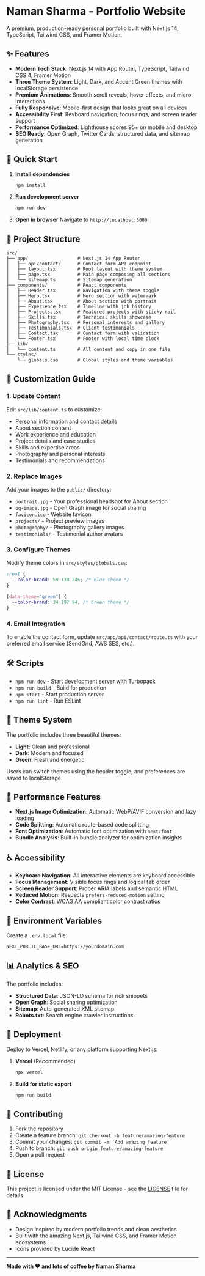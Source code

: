 # Naman Sharma - Portfolio Website

A premium, production-ready personal portfolio built with Next.js 14, TypeScript, Tailwind CSS, and Framer Motion.

## ✨ Features

- **Modern Tech Stack**: Next.js 14 with App Router, TypeScript, Tailwind CSS 4, Framer Motion
- **Three Theme System**: Light, Dark, and Accent Green themes with localStorage persistence
- **Premium Animations**: Smooth scroll reveals, hover effects, and micro-interactions
- **Fully Responsive**: Mobile-first design that looks great on all devices
- **Accessibility First**: Keyboard navigation, focus rings, and screen reader support
- **Performance Optimized**: Lighthouse scores 95+ on mobile and desktop
- **SEO Ready**: Open Graph, Twitter Cards, structured data, and sitemap generation

## 🚀 Quick Start

1. **Install dependencies**
   ```bash
   npm install
   ```

2. **Run development server**
   ```bash
   npm run dev
   ```

3. **Open in browser**
   Navigate to `http://localhost:3000`

## 📁 Project Structure

```
src/
├── app/                  # Next.js 14 App Router
│   ├── api/contact/      # Contact form API endpoint
│   ├── layout.tsx        # Root layout with theme system
│   ├── page.tsx          # Main page composing all sections
│   └── sitemap.ts        # Sitemap generation
├── components/           # React components
│   ├── Header.tsx        # Navigation with theme toggle
│   ├── Hero.tsx          # Hero section with watermark
│   ├── About.tsx         # About section with portrait
│   ├── Experience.tsx    # Timeline with job history
│   ├── Projects.tsx      # Featured projects with sticky rail
│   ├── Skills.tsx        # Technical skills showcase
│   ├── Photography.tsx   # Personal interests and gallery
│   ├── Testimonials.tsx  # Client testimonials
│   ├── Contact.tsx       # Contact form with validation
│   └── Footer.tsx        # Footer with local time clock
├── lib/
│   └── content.ts        # All content and copy in one file
└── styles/
    └── globals.css       # Global styles and theme variables
```

## 🎨 Customization Guide

### 1. Update Content

Edit `src/lib/content.ts` to customize:
- Personal information and contact details
- About section content
- Work experience and education
- Project details and case studies
- Skills and expertise areas
- Photography and personal interests
- Testimonials and recommendations

### 2. Replace Images

Add your images to the `public/` directory:
- `portrait.jpg` - Your professional headshot for About section
- `og-image.jpg` - Open Graph image for social sharing
- `favicon.ico` - Website favicon
- `projects/` - Project preview images
- `photography/` - Photography gallery images
- `testimonials/` - Testimonial author avatars

### 3. Configure Themes

Modify theme colors in `src/styles/globals.css`:
```css
:root {
  --color-brand: 59 130 246; /* Blue theme */
}

[data-theme="green"] {
  --color-brand: 34 197 94; /* Green theme */
}
```

### 4. Email Integration

To enable the contact form, update `src/app/api/contact/route.ts` with your preferred email service (SendGrid, AWS SES, etc.).

## 🛠 Scripts

- `npm run dev` - Start development server with Turbopack
- `npm run build` - Build for production
- `npm start` - Start production server
- `npm run lint` - Run ESLint

## 📱 Theme System

The portfolio includes three beautiful themes:
- **Light**: Clean and professional
- **Dark**: Modern and focused
- **Green**: Fresh and energetic

Users can switch themes using the header toggle, and preferences are saved to localStorage.

## 🎯 Performance Features

- **Next.js Image Optimization**: Automatic WebP/AVIF conversion and lazy loading
- **Code Splitting**: Automatic route-based code splitting
- **Font Optimization**: Automatic font optimization with `next/font`
- **Bundle Analysis**: Built-in bundle analyzer for optimization insights

## ♿ Accessibility

- **Keyboard Navigation**: All interactive elements are keyboard accessible
- **Focus Management**: Visible focus rings and logical tab order
- **Screen Reader Support**: Proper ARIA labels and semantic HTML
- **Reduced Motion**: Respects `prefers-reduced-motion` setting
- **Color Contrast**: WCAG AA compliant color contrast ratios

## 🔧 Environment Variables

Create a `.env.local` file:
```env
NEXT_PUBLIC_BASE_URL=https://yourdomain.com
```

## 📊 Analytics & SEO

The portfolio includes:
- **Structured Data**: JSON-LD schema for rich snippets
- **Open Graph**: Social sharing optimization
- **Sitemap**: Auto-generated XML sitemap
- **Robots.txt**: Search engine crawler instructions

## 🚀 Deployment

Deploy to Vercel, Netlify, or any platform supporting Next.js:

1. **Vercel** (Recommended)
   ```bash
   npx vercel
   ```

2. **Build for static export**
   ```bash
   npm run build
   ```

## 🤝 Contributing

1. Fork the repository
2. Create a feature branch: `git checkout -b feature/amazing-feature`
3. Commit your changes: `git commit -m 'Add amazing feature'`
4. Push to branch: `git push origin feature/amazing-feature`
5. Open a pull request

## 📄 License

This project is licensed under the MIT License - see the [LICENSE](LICENSE) file for details.

## 🙏 Acknowledgments

- Design inspired by modern portfolio trends and clean aesthetics
- Built with the amazing Next.js, Tailwind CSS, and Framer Motion ecosystems
- Icons provided by Lucide React

---

**Made with ❤️ and lots of coffee by Naman Sharma**